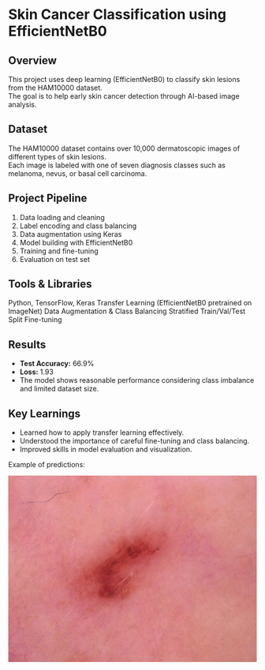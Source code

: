 # Skin Cancer Classification using EfficientNetB0

##  Overview
This project uses deep learning (EfficientNetB0) to classify skin lesions from the HAM10000 dataset.  
The goal is to help early skin cancer detection through AI-based image analysis.

## Dataset
The HAM10000 dataset contains over 10,000 dermatoscopic images of different types of skin lesions.  
Each image is labeled with one of seven diagnosis classes such as melanoma, nevus, or basal cell carcinoma.

##  Project Pipeline
1. Data loading and cleaning  
2. Label encoding and class balancing  
3. Data augmentation using Keras  
4. Model building with EfficientNetB0  
5. Training and fine-tuning  
6. Evaluation on test set

## Tools & Libraries
Python, TensorFlow, Keras
Transfer Learning (EfficientNetB0 pretrained on ImageNet)
Data Augmentation & Class Balancing
Stratified Train/Val/Test Split
Fine-tuning


## Results
- **Test Accuracy:** 66.9%
- **Loss:** 1.93
- The model shows reasonable performance considering class imbalance and limited dataset size.

## Key Learnings
- Learned how to apply transfer learning effectively.
- Understood the importance of careful fine-tuning and class balancing.
- Improved skills in model evaluation and visualization.

Example of predictions:

![Sample Image](ISIC_0024373.jpg)


